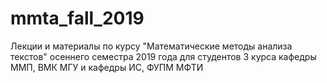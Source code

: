 # mmta_fall_2019
Лекции и материалы по курсу "Математические методы анализа текстов" осеннего семестра 2019 года для студентов 3 курса кафедры ММП, ВМК МГУ и кафедры ИС, ФУПМ МФТИ
